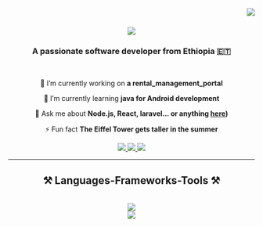 <img align="right" src="https://visitor-badge.laobi.icu/badge?page_id=salesp07.salesp07" />

<h1 align="center">
    <img src="https://readme-typing-svg.herokuapp.com/?font=Righteous&size=35&center=true&vCenter=true&width=500&height=70&duration=4000&lines=Hi+There!+👋;+I'm+Tsion+Beyene!;" />
</h1>

<h3 align="center">A passionate software developer from Ethiopia 🇪🇹 </h3>

<br/>

<div align="center">
 
 🔭 I’m currently working on **a rental_management_portal**
 
 🌱 I’m currently learning **java for Android development**

💬 Ask me about **Node.js, React, laravel... or anything [here](https://github.com/tsibeyeu/tsibeyeu/issues))**

⚡ Fun fact **The Eiffel Tower gets taller in the summer**

 </div>
 
<div align="center"> 
  <a href="mailto:tsibeyeu@gmail.com">
    <img src="https://img.shields.io/badge/Gmail-333333?style=for-the-badge&logo=gmail&logoColor=red" />
  </a>
  <a href="https://www.linkedin.com/in/tsion-beyene" target="_blank">
    <img src="https://img.shields.io/badge/LinkedIn-0077B5?style=for-the-badge&logo=linkedin&logoColor=white" target="_blank" />
  </a>
  <a href="tsion-portfolio.netlify.app" target="_blank">
     <img src="https://img.shields.io/badge/Portfolio-FF5722?style=for-the-badge&logo=todoist&logoColor=white" target="_blank" /> <!-- sqlite, safari, google-chrome are other good icon options -->
  </a>
</div>

 <hr/>
 
<h2 align="center">⚒️ Languages-Frameworks-Tools ⚒️</h2>
<br/>
<div align="center">
    <img src="https://skillicons.dev/icons?i=react,bootstrap,html,css,sass,vscode,github,tailwind,git" /><br>
    <img src="https://skillicons.dev/icons?i=nodejs,python,javascript,express,laravel,java,nextjs,mysql,php" /><br>
</div>











